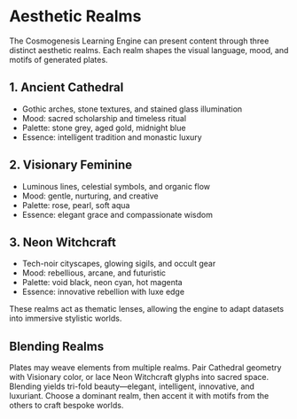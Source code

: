 # Aesthetic Realms

The Cosmogenesis Learning Engine can present content through three distinct aesthetic realms. Each realm shapes the visual language, mood, and motifs of generated plates.

## 1. Ancient Cathedral
- Gothic arches, stone textures, and stained glass illumination
- Mood: sacred scholarship and timeless ritual
- Palette: stone grey, aged gold, midnight blue
- Essence: intelligent tradition and monastic luxury

## 2. Visionary Feminine
- Luminous lines, celestial symbols, and organic flow
- Mood: gentle, nurturing, and creative
- Palette: rose, pearl, soft aqua
- Essence: elegant grace and compassionate wisdom

## 3. Neon Witchcraft
- Tech-noir cityscapes, glowing sigils, and occult gear
- Mood: rebellious, arcane, and futuristic
- Palette: void black, neon cyan, hot magenta
- Essence: innovative rebellion with luxe edge

These realms act as thematic lenses, allowing the engine to adapt datasets into immersive stylistic worlds.

## Blending Realms

Plates may weave elements from multiple realms. Pair Cathedral geometry with Visionary color, or lace Neon Witchcraft glyphs into sacred space. Blending yields tri-fold beauty—elegant, intelligent, innovative, and luxuriant. Choose a dominant realm, then accent it with motifs from the others to craft bespoke worlds.
